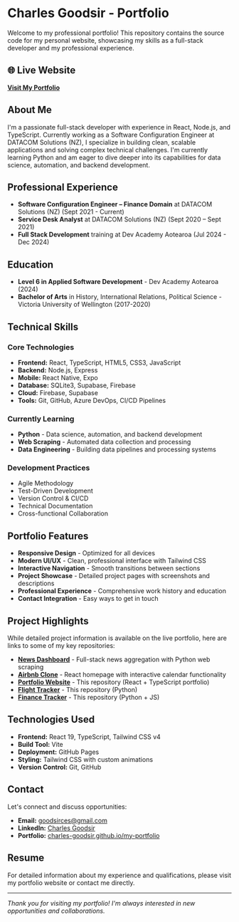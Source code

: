 # Charles Goodsir - Portfolio

Welcome to my professional portfolio! This repository contains the source code for my personal website, showcasing my skills as a full-stack developer and my professional experience.

## 🌐 Live Website

**[Visit My Portfolio](https://charles-goodsir.github.io/my-portfolio/)**

## About Me

I'm a passionate full-stack developer with experience in React, Node.js, and TypeScript. Currently working as a Software Configuration Engineer at DATACOM Solutions (NZ), I specialize in building clean, scalable applications and solving complex technical challenges. I'm currently learning Python and am eager to dive deeper into its capabilities for data science, automation, and backend development.

## Professional Experience

- **Software Configuration Engineer – Finance Domain** at DATACOM Solutions (NZ) (Sept 2021 - Current)
- **Service Desk Analyst** at DATACOM Solutions (NZ) (Sept 2020 – Sept 2021)
- **Full Stack Development** training at Dev Academy Aotearoa (Jul 2024 - Dec 2024)

## Education

- **Level 6 in Applied Software Development** - Dev Academy Aotearoa (2024)
- **Bachelor of Arts** in History, International Relations, Political Science - Victoria University of Wellington (2017-2020)

## Technical Skills

### Core Technologies
- **Frontend:** React, TypeScript, HTML5, CSS3, JavaScript
- **Backend:** Node.js, Express
- **Mobile:** React Native, Expo
- **Database:** SQLite3, Supabase, Firebase
- **Cloud:** Firebase, Supabase
- **Tools:** Git, GitHub, Azure DevOps, CI/CD Pipelines

### Currently Learning
- **Python** - Data science, automation, and backend development
- **Web Scraping** - Automated data collection and processing
- **Data Engineering** - Building data pipelines and processing systems

### Development Practices
- Agile Methodology
- Test-Driven Development
- Version Control & CI/CD
- Technical Documentation
- Cross-functional Collaboration

## Portfolio Features

- **Responsive Design** - Optimized for all devices
- **Modern UI/UX** - Clean, professional interface with Tailwind CSS
- **Interactive Navigation** - Smooth transitions between sections
- **Project Showcase** - Detailed project pages with screenshots and descriptions
- **Professional Experience** - Comprehensive work history and education
- **Contact Integration** - Easy ways to get in touch

## Project Highlights

While detailed project information is available on the live portfolio, here are links to some of my key repositories:

- **[News Dashboard](https://github.com/charles-goodsir/news-script)** - Full-stack news aggregation with Python web scraping
- **[Airbnb Clone](https://github.com/charles-goodsir/airbnb-clone)** - React homepage with interactive calendar functionality
- **[Portfolio Website](https://github.com/charles-goodsir/my-portfolio)** - This repository (React + TypeScript portfolio)
- **[Flight Tracker](https://github.com/charles-goodsir/flight-tracker#)** - This repository (Python)
- **[Finance Tracker]((https://github.com/charles-goodsir/finance-tracker))** - This repository (Python + JS)

## Technologies Used

- **Frontend:** React 19, TypeScript, Tailwind CSS v4
- **Build Tool:** Vite
- **Deployment:** GitHub Pages
- **Styling:** Tailwind CSS with custom animations
- **Version Control:** Git, GitHub



## Contact

Let's connect and discuss opportunities:

- **Email:** goodsirces@gmail.com
- **LinkedIn:** [Charles Goodsir](https://www.linkedin.com/in/charles-goodsir-430b0b254)
- **Portfolio:** [charles-goodsir.github.io/my-portfolio](https://charles-goodsir.github.io/my-portfolio/)

## Resume

For detailed information about my experience and qualifications, please visit my portfolio website or contact me directly.

---

*Thank you for visiting my portfolio! I'm always interested in new opportunities and collaborations.*
